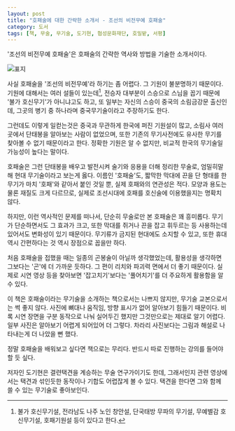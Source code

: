 ```yaml
---
layout: post
title: "호패술에 대한 간략한 소개서 - 조선의 비전무예 호패술"
category: 도서
tags: [책, 무술, 무기술, 도기현, 협성문화재단, 호밀밭, 서평]
---
```


'조선의 비전무예 호패술'은
호패술의 간략한 역사와 방법을 기술한 소개서이다.

![표지](https://lh3.googleusercontent.com/40DLpfooP8qlcPWi_7f0Z6XNTYCYyXRk3OHGg1b0jvb7T-_amphFNWEVwlVnkZLnDY4BkqJ-9NfZbw=s480)

사실 호패술을 '조선의 비전무예'라 하기는 좀 어렵다.
그 기원이 불분명하기 때문이다.
기원에 대해서는 여러 설들이 있는데[^1],
전승자 대부분이 스승으로 스님을 꼽기 때문에 '불가 호신무기'가 아니냐고도 하고,
또 일부는 자신의 스승이 중국의 소림금강문 출신인데, 그곳의 병기 중 하나라며 중국무기술이라고 주장하기도 한다.

[^1]: 불가 호신무기설, 전라남도 나주 노인 창안설, 단국태방 무파의 무기설, 무예별감 호신무기설, 호패기원설 등이 있다고 한다.

그런데도 이렇게 일컫는것은 중국과 무관하게 한국에 퍼진 기원설이 많고,
소림사 여러 곳에서 단태봉을 알아보는 사람이 없었으며,
또한 기존의 무기사전에도 유사한 무기를 찾아볼 수 없기 때문이라고 한다.
정확한 기원은 알 수 없지만, 비교적 한국의 무기술일 가능성이 높다는 말이다.

호패술은 그런 단태봉을 배우고 발전시켜
술기와 응용을 더해 정리한 무술로,
엄밀히말해 현대 무기술이라고 보는게 옳다.
이름인 '호패술'도, 짧막한 막대에 끈을 단 형태를 한 무기가 마치 '호패'와 같아서 붙인 것일 뿐,
실제 호패와의 연관성은 적다.
모양과 용도는 물론 재질도 크게 다르므로,
실제로 조선시대에 호패를 호신술에 이용했을지는 명확치 않다.

하지만, 이런 역사적인 문제를 떠나서,
단순히 무술로만 본 호패술은 꽤 흥미롭다.
무기가 단순하면서도 그 효과가 크고,
또한 막대를 쥐거나 끈을 잡고 휘두르는 등
사용하는데 있어서도 변화성이 있기 때문이다.
무기류가 금지된 현대에도 소지할 수 있고,
또한 휴대 역시 간편하다는 것 역시 장점으로 꼽을만 하다.

처음 호패술을 접했을 때는 일종의 곤봉술이 아닐까 생각했었는데,
활용성을 생각하면 그보다는 '곤'에 더 가까운 듯하다.
그 편이 리치와 파괴력 면에서 더 좋기 때문이다.
실제로 시연 영상 등을 찾아보면 '잡고치기'보다는 '풀어치기'를 더 주요하게 활용함을 알 수 있다.

이 책은 호패술이라는 무기술을 소개하는 책으로서는 나쁘지 않지만,
무기술 교본으로서는 썩 좋지 않다.
사진에 뼈대나 움직임, 방향 표시가 없어 알아보기 힘들기 때문이다.
비록 시연 장면을 구분 동작으로 나눠 실어두긴 했지만
그것만으로는 제대로 알기 어렵다.
일부 사진은 알아보기 어렵게 되어있어 더 그렇다.
차라리 사진보다는 그림과 해설로 나타내는게 더 나았을 뻔 했다.

정말 호패술을 배워보고 싶다면 책으로는 무리다.
반드시 따로 진행하는 강의를 들어야 할 듯 싶다.

저자인 도기현은 결련택견을 계승하는 무술 연구가이기도 한데,
그래서인지 관련 영상에서는 택견과 섞인듯한 동작이나 기합도 어렵잖게 볼 수 있다.
택견을 한다면 그와 함께 쓸 수 있는 무기술로 좋아보인다.

<!--
참고

https://mookas.com/news/6079
http://handosa.egloos.com/1694504
http://handosa.egloos.com/1696812
https://hopaesool.com/
-->
